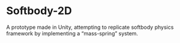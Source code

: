 # Softbody-2D
A prototype made in Unity, attempting to replicate softbody physics framework by implementing a “mass-spring” system.
